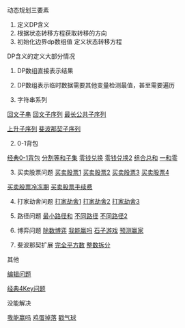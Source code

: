 动态规划三要素
1. 定义DP含义 
2. 根据状态转移方程获取转移的方向
3. 初始化边界dp数组值 定义状态转移方程

DP含义的定义大部分情况
1. DP数组直接表示结果
2. DP数组表示临时数据需要其他变量检测最值，甚至需要遍历


1. 字符串系列

[回文子串](./string/Code5最长回文子串.java)
[回文子序列](./string/Code516最长回文子序列.java)
[最长公共子序列](./string/Code1143最长公共子序列.java)

[上升子序列](./string/Code300最长上升子序列.java)
[斐波那契子序列](./string/Code873最长的斐波那契子序列的长度.java)

2. 0-1背包

[经典0-1背包](./_01背包/经典01背包.java)
[分割等和子集](./_01背包/Code416分割等和子集.java)
[零钱兑换](./_01背包/Code322零钱兑换.java)
[零钱兑换2](./_01背包/Code518零钱兑换2.java)
[组合总和](./_01背包/Code377组合总和4.java)
[一和零](./_01背包/Code474一和零.java)

3. 买卖股票问题
[买卖股票1](./买卖股票/Code121买卖股票问题.java)
[买卖股票2](./买卖股票/Code122买卖股票问题2.java)
[买卖股票3](./买卖股票/Code123买卖股票的最佳时机3.java)
[买卖股票4](./买卖股票/Code188买卖股票的最佳时机4.java)

[买卖股票冷冻期](./买卖股票/Code309最佳买卖股票时机含冷冻期.java)
[买卖股票手续费](./买卖股票/Code714买卖股票的最佳时机含手续费.java)

4. 打家劫舍问题
[打家劫舍1](./打家劫舍/Code198打家劫舍.java)
[打家劫舍2](./打家劫舍/Code213打家劫舍2.java)
[打家劫舍3](./打家劫舍/Code377打家劫舍3.java)


5. 路径问题
[最小路径和](./路径/Code64最小路径和.java)
[不同路径](./路径/Code62不同路径.java)
[不同路径2](./路径/Code63不同路径2.java)

6. 博弈问题
[除数博弈](./博弈/Code1025除数博弈.java)
[我能赢吗](./博弈/Code464我能赢吗.java)
[石子游戏](./博弈/Code877石子游戏.java)
[预测赢家](./博弈/Code486预测赢家.java)

7. 斐波那契扩展
[完全平方数](./斐波那契/Code279完全平方数.java)
[整数拆分](./斐波那契/Code343整数拆分.java)

其他

[编辑问题](./Code72编辑距离.java)

[经典4Key问题](./经典4key问题.java)


没能解决

[我能赢吗](./博弈/Code464我能赢吗.java)
[鸡蛋掉落](./Code887鸡蛋掉落.java)
[戳气球](./Code312戳气球.java)